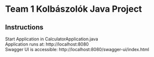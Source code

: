 # Team 1 Kolbászolók Java Project

## Instructions
Start Application in CalculatorApplication.java  
Application runs at: http://localhost:8080  
Swagger UI is accessible: http://localhost:8080/swagger-ui/index.html
